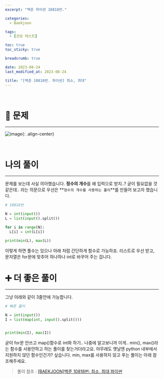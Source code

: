 ```yaml
---
excerpt: "백준 파이썬 10818번."

categories:
  - Baekjoon

tags:
  - [코딩 테스트]

toc: true
toc_sticky: true

breadcrumb: true

date: 2023-08-24
last_modified_at: 2023-08-24

title: "[백준 10818번. 파이썬] 최소, 최대"
---
```


<br>

# 📌 문제
---

![image](https://github.com/novicedata/colab_practice/assets/88019539/eb8270c4-8984-4eb9-9d77-ecb5dd86960d){: .align-center}

<br>

# 나의 풀이
---

문제를 보는데 사실 의아했습니다. **정수의 개수**를 왜 입력으로 받지..? 굳이 필요없을 것 같은데.. 라는 의문으로 우선은 **`정수의 개수를 사용하는 풀이`**를 만들어 보고자 했습니다.

```python
# 10818번

N = int(input())
L = list(input().split())

for i in range(N):
  L[i] = int(L[i])

print(min(L), max(L))
```

이렇게 하면 풀수는 있으나 아래 처럼 간단하게 함수로 가능하죠. 리스트로 우선 받고, 문자열은 for문에 맞추어 하나하나 int로 바꾸어 주는 겁니다.

# ➕ 더 좋은 풀이
---

그냥 아래와 같이 3줄안에 가능합니다.

```python
# 빠른 풀이

N = int(input())
I = list(map(int, input().split()))


print(min(I), max(I))
```
굳이 for문 안쓰고 map()함수로 int화 하기..
나중에 알고보니까 이게.. min(), max()라는 함수를 사용안하고 하는 풀이를 찾는거더라고요. 아무래도 옛날엔 python 내부에서 지원하지 않던 함수인건가? 싶습니다. min, max를 사용하지 않고 푸는 풀이는 아래 참조해주세요.

> 풀이 참조 : [[BAEKJOON]백준 10818번: 최소, 최대 파이썬](https://bambbang00.tistory.com/12)
